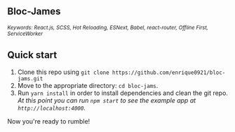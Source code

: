 ## Bloc-James

<sub><i>Keywords: React.js, SCSS, Hot Reloading, ESNext, Babel, react-router, Offline First, ServiceWorker </i></sub>

## Quick start

1. Clone this repo using `git clone https://github.com/enrique0921/bloc-jams.git`
2. Move to the appropriate directory: `cd bloc-jams`.<br />
3. Run `yarn install` in order to install dependencies and clean the git repo.<br />
   *At this point you can run `npm start` to see the example app at `http://localhost:4000`.*

Now you're ready to rumble!
